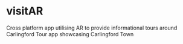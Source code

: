 # visitAR
Cross platform app utilising AR to provide informational tours around Carlingford Tour app showcasing Carlingford Town

